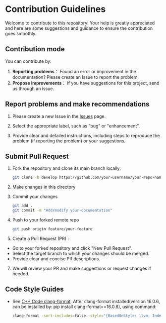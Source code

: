 # Contribution Guidelines

Welcome to contribute to this repository! Your help is greatly appreciated and here are some suggestions and guidance to ensure the contribution goes smoothly.

## Contribution mode

You can contribute by:

1. **Reporting problems**： Found an error or improvement in the documentation? Please create an Issue to report the problem.
2. **Propose improvements**： If you have suggestions for this project, send us through an issue.

## Report problems and make recommendations

1. Please create a new Issue in the [Issues](https://github.com/JackLau1222/OpenConverter/issues) page.

2. Select the appropriate label, such as "bug" or "enhancement".

3. Provide clear and detailed instructions, including steps to reproduce the problem (if reporting the problem) or your suggestions.

## Submit Pull Request

1. Fork the repository and clone its main branch locally:

   ```bash
   git clone -b develop https://github.com/your-username/your-repo-name.git
   ```

2. Make changes in this directory

    

3. Commit your changes

   ```bash
   git add .
   git commit -m "Add/modify your-documentation"
   ```

4. Push to your forked remote repo

   ```bash
   git push origin feature/your-feature
   ```

5. Create a Pull Request (PR) :

- Go to your forked repository and click "New Pull Request".
- Select the target branch to which your changes should be merged.
- Provide clear and concise PR descriptions.

7. We will review your PR and make suggestions or request changes if needed.

## Code Style Guides

- See [C++ Code clang-format](https://marketplace.visualstudio.com/items?itemName=xaver.clang-format).
  After clang-format installed(version 16.0.6, can be installed by: pip install clang-format==16.0.6), using command:

    ```bash
  clang-format -sort-includes=false -style="{BasedOnStyle: llvm, IndentWidth: 4}" -i <your file>
    ```

